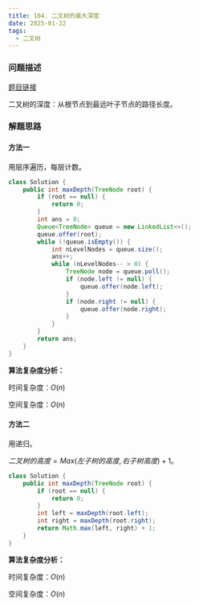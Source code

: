 ```yaml
---
title: 104. 二叉树的最大深度
date: 2025-01-22
tags:
  - 二叉树
---
```


### 问题描述

[题目链接](https://leetcode.cn/problems/maximum-depth-of-binary-tree/description/)

二叉树的深度：从根节点到最远叶子节点的路径长度。

### 解题思路

#### 方法一

用层序遍历，每层计数。

```java
class Solution {
    public int maxDepth(TreeNode root) {
        if (root == null) {
            return 0;
        }
        int ans = 0;
        Queue<TreeNode> queue = new LinkedList<>();
        queue.offer(root);
        while (!queue.isEmpty()) {
            int nLevelNodes = queue.size();
            ans++;
            while (nLevelNodes-- > 0) {
                TreeNode node = queue.poll();
                if (node.left != null) {
                    queue.offer(node.left);
                }
                if (node.right != null) {
                    queue.offer(node.right);
                }
            }
        }
        return ans;
    }
}
```

**算法复杂度分析：**

时间复杂度：$O(n)$

空间复杂度：$O(n)$

#### 方法二

用递归。

$二叉树的高度 = Max(左子树的高度, 右子树高度) + 1$。

```java
class Solution {
    public int maxDepth(TreeNode root) {
        if (root == null) {
            return 0;
        }
        int left = maxDepth(root.left);
        int right = maxDepth(root.right);
        return Math.max(left, right) + 1;
    }
}
```

**算法复杂度分析：**

时间复杂度：$O(n)$

空间复杂度：$O(n)$

